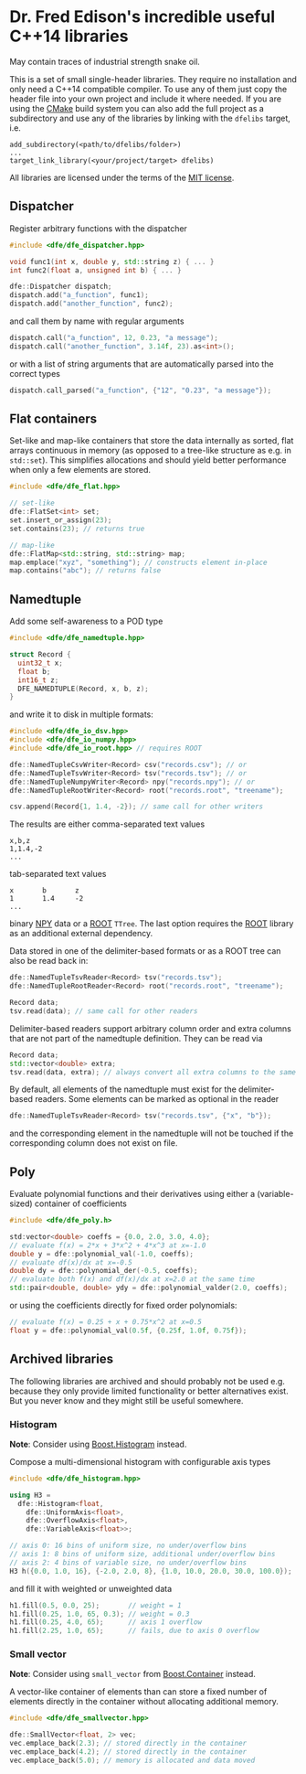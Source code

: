# Dr. Fred Edison's incredible useful C++14 libraries

May contain traces of industrial strength snake oil.

This is a set of small single-header libraries. They require no installation
and only need a C++14 compatible compiler. To use any of them just copy the
header file into your own project and include it where needed.
If you are using the [CMake][cmake] build system you can also add the full
project as a subdirectory and use any of the libraries by linking with
the `dfelibs` target, i.e.

    add_subdirectory(<path/to/dfelibs/folder>)
    ...
    target_link_library(<your/project/target> dfelibs)

All libraries are licensed under the terms of the [MIT license][mit_license].

## Dispatcher

Register arbitrary functions with the dispatcher

```cpp
#include <dfe/dfe_dispatcher.hpp>

void func1(int x, double y, std::string z) { ... }
int func2(float a, unsigned int b) { ... }

dfe::Dispatcher dispatch;
dispatch.add("a_function", func1);
dispatch.add("another_function", func2);
```

and call them by name with regular arguments

```cpp
dispatch.call("a_function", 12, 0.23, "a message");
dispatch.call("another_function", 3.14f, 23).as<int>();
```

or with a list of string arguments that are automatically parsed
into the correct types

```cpp
dispatch.call_parsed("a_function", {"12", "0.23", "a message"});
```

## Flat containers

Set-like and map-like containers that store the data internally as sorted,
flat arrays continuous in memory (as opposed to a tree-like structure as e.g.
in `std::set`). This simplifies allocations and should yield better performance
when only a few elements are stored.

```cpp
#include <dfe/dfe_flat.hpp>

// set-like
dfe::FlatSet<int> set;
set.insert_or_assign(23);
set.contains(23); // returns true

// map-like
dfe::FlatMap<std::string, std::string> map;
map.emplace("xyz", "something"); // constructs element in-place
map.contains("abc"); // returns false
```

## Namedtuple

Add some self-awareness to a POD type

```cpp
#include <dfe/dfe_namedtuple.hpp>

struct Record {
  uint32_t x;
  float b;
  int16_t z;
  DFE_NAMEDTUPLE(Record, x, b, z);
}
```

and write it to disk in multiple formats:

```cpp
#include <dfe/dfe_io_dsv.hpp>
#include <dfe/dfe_io_numpy.hpp>
#include <dfe/dfe_io_root.hpp> // requires ROOT

dfe::NamedTupleCsvWriter<Record> csv("records.csv"); // or
dfe::NamedTupleTsvWriter<Record> tsv("records.tsv"); // or
dfe::NamedTupleNumpyWriter<Record> npy("records.npy"); // or
dfe::NamedTupleRootWriter<Record> root("records.root", "treename");

csv.append(Record{1, 1.4, -2}); // same call for other writers
```

The results are either comma-separated text values

    x,b,z
    1,1.4,-2
    ...

tab-separated text values

    x       b       z
    1       1.4     -2
    ...

binary [NPY][npy] data or a [ROOT][root] `TTree`. The last option requires the
[ROOT][root] library as an additional external dependency.

Data stored in one of the delimiter-based formats or as a ROOT tree can also be
read back in:

```cpp
dfe::NamedTupleTsvReader<Record> tsv("records.tsv");
dfe::NamedTupleRootReader<Record> root("records.root", "treename");

Record data;
tsv.read(data); // same call for other readers
```

Delimiter-based readers support arbitrary column order and extra columns that
are not part of the namedtuple definition. They can be read via

```cpp
Record data;
std::vector<double> extra;
tsv.read(data, extra); // always convert all extra columns to the same type
```

By default, all elements of the namedtuple must exist for the delimiter-based
readers. Some elements can be marked as optional in the reader

```cpp
dfe::NamedTupleTsvReader<Record> tsv("records.tsv", {"x", "b"});
```

and the corresponding element in the namedtuple will not be touched if the
corresponding column does not exist on file.

## Poly

Evaluate polynomial functions and their derivatives using either a
(variable-sized) container of coefficients

```cpp
#include <dfe/dfe_poly.h>

std:vector<double> coeffs = {0.0, 2.0, 3.0, 4.0};
// evaluate f(x) = 2*x + 3*x^2 + 4*x^3 at x=-1.0
double y = dfe::polynomial_val(-1.0, coeffs);
// evaluate df(x)/dx at x=-0.5
double dy = dfe::polynomial_der(-0.5, coeffs);
// evaluate both f(x) and df(x)/dx at x=2.0 at the same time
std::pair<double, double> ydy = dfe::polynomial_valder(2.0, coeffs);
```

or using the coefficients directly for fixed order polynomials:

```cpp
// evaluate f(x) = 0.25 + x + 0.75*x^2 at x=0.5
float y = dfe::polynomial_val(0.5f, {0.25f, 1.0f, 0.75f});
```

## Archived libraries

The following libraries are archived and should probably not be used e.g.
because they only provide limited functionality or better alternatives
exist. But you never know and they might still be useful somewhere.

### Histogram

**Note**: Consider using [Boost.Histogram][boost_histogram] instead.

Compose a multi-dimensional histogram with configurable axis types

```cpp
#include <dfe/dfe_histogram.hpp>

using H3 =
  dfe::Histogram<float,
    dfe::UniformAxis<float>,
    dfe::OverflowAxis<float>,
    dfe::VariableAxis<float>>;

// axis 0: 16 bins of uniform size, no under/overflow bins
// axis 1: 8 bins of uniform size, additional under/overflow bins
// axis 2: 4 bins of variable size, no under/overflow bins
H3 h({0.0, 1.0, 16}, {-2.0, 2.0, 8}, {1.0, 10.0, 20.0, 30.0, 100.0});
```

and fill it with weighted or unweighted data

```cpp
h1.fill(0.5, 0.0, 25);       // weight = 1
h1.fill(0.25, 1.0, 65, 0.3); // weight = 0.3
h1.fill(0.25, 4.0, 65);      // axis 1 overflow
h1.fill(2.25, 1.0, 65);      // fails, due to axis 0 overflow
```

### Small vector

**Note**: Consider using `small_vector` from [Boost.Container][boost_container]
instead.

A vector-like container of elements than can store a fixed number of
elements directly in the container without allocating additional memory.

```cpp
#include <dfe/dfe_smallvector.hpp>

dfe::SmallVector<float, 2> vec;
vec.emplace_back(2.3); // stored directly in the container
vec.emplace_back(4.2); // stored directly in the container
vec.emplace_back(5.0); // memory is allocated and data moved
```


[boost_container]: https://www.boost.org/doc/libs/1_72_0/doc/html/container.html
[boost_histogram]: https://www.boost.org/doc/libs/1_72_0/libs/histogram/doc/html/index.html
[cmake]: https://www.cmake.org
[mit_license]: https://opensource.org/licenses/MIT
[npy]: https://docs.scipy.org/doc/numpy/neps/npy-format.html
[root]: https://root.cern.ch
